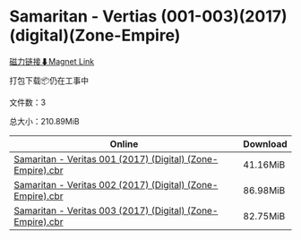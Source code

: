 # Samaritan - Vertias (001-003)(2017)(digital)(Zone-Empire)

[磁力链接⬇Magnet Link](magnet:?xt=urn:btih:c4f02162a9041c73e06896e0a62a21e308cdaa67&dn=Samaritan%20-%20Vertias%20%28001-003%29%282017%29%28digital%29%28Zone-Empire%29)

打包下载📦仍在工事中

文件数：3

总大小：210.89MiB

Online | Download
--- | ---
[Samaritan - Veritas 001 (2017) (Digital) (Zone-Empire).cbr](https://github.com/alicewish/markdown/blob/master/comic/Samaritan-Veritas-001-2017-Digital-Zone-Empire-cbr.md) | 41.16MiB
[Samaritan - Veritas 002 (2017) (Digital) (Zone-Empire).cbr](https://github.com/alicewish/markdown/blob/master/comic/Samaritan-Veritas-002-2017-Digital-Zone-Empire-cbr.md) | 86.98MiB
[Samaritan - Veritas 003 (2017) (Digital) (Zone-Empire).cbr](https://github.com/alicewish/markdown/blob/master/comic/Samaritan-Veritas-003-2017-Digital-Zone-Empire-cbr.md) | 82.75MiB